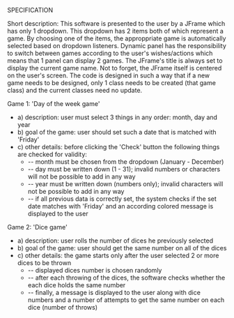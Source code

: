 SPECIFICATION

Short description: This software is presented to the user by a JFrame which has only 1 dropdown. This dropdown has 2 items both of which represent a game.
By choosing one of the items, the approppriate game is automatically selected based on dropdown listeners. Dynamic panel has the responsibility to switch
between games according to the user's wishes/actions which means that 1 panel can display 2 games. 
The JFrame's title is always set to display the current game name. Not to forget, the JFrame itself is centered on the user's screen.
The code is designed in such a way that if a new game needs to be designed, only 1 class needs to be created (that game class) and the current classes need no update.

Game 1: 'Day of the week game'
* a) description: user must select 3 things in any order: month, day and year
* b) goal of the game: user should set such a date that is matched with 'Friday'
* c) other details: before clicking the 'Check' button the following things are checked for validity:
    * -- month must be chosen from the dropdown (January - December)
    * -- day must be written down (1 - 31); invalid numbers or characters will not be possible to add in any way
    * -- year must be written down (numbers only); invalid characters will not be possible to add in any way
    * -- if all previous data is correctly set, the system checks if the set date matches with 'Friday' and an according colored message is displayed to the user

Game 2: 'Dice game'
* a) description: user rolls the number of dices he previously selected
* b) goal of the game: user should get the same number on all of the dices
* c) other details: the game starts only after the user selected 2 or more dices to be thrown
    * -- displayed dices number is chosen randomly
    * -- after each throwing of the dices, the software checks whether the each dice holds the same number
    * -- finally, a message is displayed to the user along with dice numbers and a number of attempts to get the same number on each dice (number of throws)
